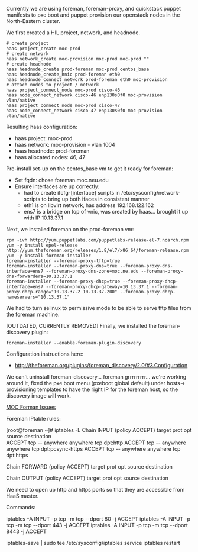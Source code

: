 Currently we are using foreman, foreman-proxy, and quickstack puppet manifests to pxe boot and puppet provision our openstack nodes in the North-Eastern cluster.

We first created a HIL project, network, and headnode.

```
# create project
haas project_create moc-prod
# create network
haas network_create moc-provision moc-prod moc-prod ""
# create headnode
haas headnode_create prod-foreman moc-prod centos_base
haas headnode_create_hnic prod-foreman eth0
haas headnode_connect_network prod-foreman eth0 moc-provision
# attach nodes to project / network
haas project_connect_node moc-prod cisco-46
haas node_connect_network cisco-46 enp130s0f0 moc-provision vlan/native
haas project_connect_node moc-prod cisco-47
haas node_connect_network cisco-47 enp130s0f0 moc-provision vlan/native
```
Resulting haas configuration:

* haas project: moc-prod
* haas network: moc-provision - vlan 1004
* haas headnode: prod-foreman
* haas allocated nodes: 46, 47

Pre-install set-up on the centos_base vm to get it ready for foreman:
* Set fqdn: chose foreman.moc.neu.edu
* Ensure interfaces are up correctly:
  - had to create ifcfg-[interface] scripts in /etc/sysconfig/network-scripts to bring up both ifaces in consistent manner
  - eth1 is on libvirt network, has address 192.168.122.162
  - ens7 is a bridge on top of vnic, was created by haas... brought it up with IP 10.13.37.1

Next, we installed foreman on the prod-foreman vm:
```
rpm -ivh http://yum.puppetlabs.com/puppetlabs-release-el-7.noarch.rpm
yum -y install epel-release http://yum.theforeman.org/releases/1.8/el7/x86_64/foreman-release.rpm
yum -y install foreman-installer
foreman-installer --foreman-proxy-tftp=true
foreman-installer --foreman-proxy-dns=true --foreman-proxy-dns-interface=ens7 --foreman-proxy-dns-zone=moc.ne.edu --foreman-proxy-dns-forwarders=10.13.37.1
foreman-installer --foreman-proxy-dhcp=true --foreman-proxy-dhcp-interface=ens7 --foreman-proxy-dhcp-gateway=10.13.37.1 --foreman-proxy-dhcp-range="10.13.37.2 10.13.37.200" --foreman-proxy-dhcp-nameservers="10.13.37.1"
```

We had to turn selinux to permissive mode to be able to serve tftp files from the foreman machine.


[OUTDATED, CURRENTLY REMOVED] Finally, we installed the foreman-discovery plugin:
```
foreman-installer --enable-foreman-plugin-discovery
```

Configuration instructions here:
* http://theforeman.org/plugins/foreman_discovery/2.0/#3.Configuration

We can't uninstall foreman-discovery... foreman grrrrrrrrr... we're working around it, fixed the pxe boot menu (pxeboot global default) under hosts-> provisioning templates to have the right IP for the foreman host, so the discovery image will work.


[MOC Forman Issues](foreman---issues-faced.html)

Foreman IPtable rules:

[root@foreman ~]# iptables -L
Chain INPUT (policy ACCEPT)
target     prot opt source               destination         
ACCEPT     tcp  --  anywhere             anywhere             tcp dpt:http
ACCEPT     tcp  --  anywhere             anywhere             tcp dpt:pcsync-https
ACCEPT     tcp  --  anywhere             anywhere             tcp dpt:https

Chain FORWARD (policy ACCEPT)
target     prot opt source               destination         

Chain OUTPUT (policy ACCEPT)
target     prot opt source               destination         

We need to open up http and https ports so that they are accessible from HaaS master.

Commands:

iptables -A INPUT -p tcp -m tcp --dport 80 -j ACCEPT
iptables -A INPUT -p tcp -m tcp --dport 443 -j ACCEPT
iptables -A INPUT -p tcp -m tcp --dport 8443 -j ACCEPT

iptables-save | sudo tee /etc/sysconfig/iptables
service iptables restart

